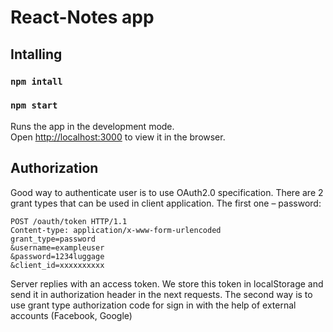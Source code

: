 # React-Notes app

## Intalling
### `npm intall`
### `npm start`

Runs the app in the development mode.<br />
Open [http://localhost:3000](http://localhost:3000) to view it in the browser.

## Authorization

Good way to  authenticate user is to use OAuth2.0 specification.
There are 2 grant types that can be used in client application. The first one – password:

```
POST /oauth/token HTTP/1.1
Content-type: application/x-www-form-urlencoded
grant_type=password
&username=exampleuser
&password=1234luggage
&client_id=xxxxxxxxxx
```

Server replies with an access token.
We store this token in localStorage and send it in authorization header in the next requests.
The second way is to use grant type authorization code for sign in with the help of external accounts (Facebook, Google)
